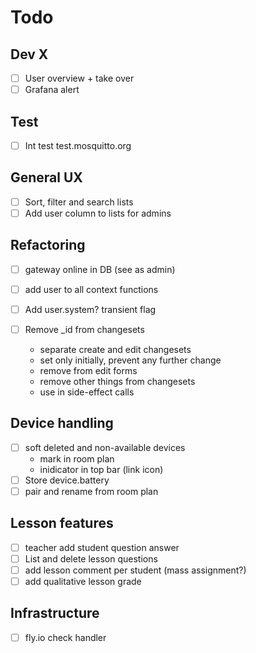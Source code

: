 # Todo

## Dev X
- [ ] User overview + take over
- [ ] Grafana alert

## Test
- [ ] Int test test.mosquitto.org

## General UX
- [ ] Sort, filter and search lists
- [ ] Add user column to lists for admins

## Refactoring
- [ ] gateway online in DB (see as admin)
- [ ] add user to all context functions
- [ ] Add user.system? transient flag

- [ ] Remove _id from changesets
  - separate create and edit changesets
  - set only initially, prevent any further change
  - remove from edit forms
  - remove other things from changesets
  - use in side-effect calls

## Device handling
- [ ] soft deleted and non-available devices
  - mark in room plan
  - inidicator in top bar (link icon)
- [ ] Store device.battery
- [ ] pair and rename from room plan

## Lesson features
- [ ] teacher add student question answer
- [ ] List and delete lesson questions
- [ ] add lesson comment per student (mass assignment?)
- [ ] add qualitative lesson grade

## Infrastructure
- [ ] fly.io check handler
